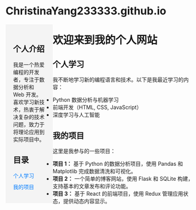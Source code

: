 # ChristinaYang233333.github.io
<head>
  <style>
    /* 设置左侧分栏 */
    .sidebar {
      width: 25%;
      float: left;
      background-color: #f4f4f4;
      padding: 20px;
      box-sizing: border-box;
    }

    /* 设置右侧内容区 */
    .main-content {
      width: 70%;
      float: left;
      padding: 20px;
      box-sizing: border-box;
    }

    /* 清除浮动 */
    .clear {
      clear: both;
    }

    /* 设置目录的样式 */
    .directory {
      list-style-type: none;
      padding: 0;
    }

    .directory li {
      margin: 10px 0;
    }

    .directory li a {
      text-decoration: none;
      color: #007bff;
    }

    .directory li a:hover {
      text-decoration: underline;
    }
  </style>
</head>

<div class="sidebar">
  <h2>个人介绍</h2>
  <p>
    我是一个热爱编程的开发者，专注于数据分析和 Web 开发。喜欢学习新技术，热衷于解决复杂的技术问题，致力于将理论应用到实际项目中。
  </p>
  
  <h2>目录</h2>
  <ul class="directory">
    <li><a href="#个人学习">个人学习</a></li>
    <li><a href="#我的项目">我的项目</a></li>
  </ul>
</div>

<div class="main-content">
  <h1>欢迎来到我的个人网站</h1>
  
  <section id="个人学习">
    <h2>个人学习</h2>
    <p>
      我不断地学习新的编程语言和技术。以下是我最近学习的内容：
    </p>
    <ul>
      <li>Python 数据分析与机器学习</li>
      <li>前端开发（HTML, CSS, JavaScript）</li>
      <li>深度学习与人工智能</li>
    </ul>
  </section>

  <section id="我的项目">
    <h2>我的项目</h2>
    <p>
      这里是我参与的一些项目：
    </p>
    <ul>
      <li><strong>项目 1：</strong> 基于 Python 的数据分析项目，使用 Pandas 和 Matplotlib 完成数据清洗和可视化。</li>
      <li><strong>项目 2：</strong> 一个简单的博客网站，使用 Flask 和 SQLite 构建，支持基本的文章发布和评论功能。</li>
      <li><strong>项目 3：</strong> 基于 React 的前端项目，使用 Redux 管理应用状态，提供动态内容显示。</li>
    </ul>
  </section>
</div>

<div class="clear"></div>

